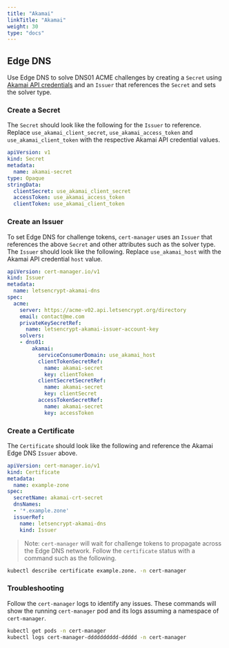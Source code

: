 ```yaml
---
title: "Akamai"
linkTitle: "Akamai"
weight: 30
type: "docs"
---
```


## Edge DNS

Use Edge DNS to solve DNS01 ACME challenges by creating a `Secret` using [Akamai API credentials](https://developer.akamai.com/getting-started/edgegrid) and an `Issuer` that references the `Secret` and sets the  solver type.

### Create a Secret

The `Secret` should look like the following for the `Issuer` to reference. Replace `use_akamai_client_secret`, `use_akamai_access_token` and `use_akamai_client_token` with the respective Akamai API credential values.

```yaml
apiVersion: v1
kind: Secret
metadata:
  name: akamai-secret
type: Opaque
stringData:
  clientSecret: use_akamai_client_secret
  accessToken: use_akamai_access_token
  clientToken: use_akamai_client_token
```

### Create an Issuer

To set Edge DNS for challenge tokens, `cert-manager` uses an `Issuer` that references the above `Secret` and other attributes such as the solver type. The `Issuer` should look like the following. Replace `use_akamai_host` with the Akamai API credential `host` value.

```yaml
apiVersion: cert-manager.io/v1
kind: Issuer
metadata:
  name: letsencrypt-akamai-dns
spec:
  acme:
    server: https://acme-v02.api.letsencrypt.org/directory
    email: contact@me.com
    privateKeySecretRef:
      name: letsencrypt-akamai-issuer-account-key
    solvers:
    - dns01:
        akamai:
          serviceConsumerDomain: use_akamai_host
          clientTokenSecretRef:
            name: akamai-secret
            key: clientToken
          clientSecretSecretRef:
            name: akamai-secret
            key: clientSecret
          accessTokenSecretRef:
            name: akamai-secret
            key: accessToken
```

### Create a Certificate

The `Certificate` should look like the following and reference the Akamai Edge DNS `Issuer` above.

```yaml
apiVersion: cert-manager.io/v1
kind: Certificate
metadata:
  name: example-zone
spec:
  secretName: akamai-crt-secret
  dnsNames:
  - '*.example.zone'
  issuerRef:
    name: letsencrypt-akamai-dns
    kind: Issuer
```

> Note: `cert-manager` will wait for challenge tokens to propagate across the Edge DNS network. Follow the `certificate` status with a command such as the following.

```bash
kubectl describe certificate example.zone. -n cert-manager
```

### Troubleshooting

Follow the `cert-manager` logs to identify any issues. These commands will show the running `cert-manager` pod and its logs assuming a namespace of `cert-manager`.

```bash
kubectl get pods -n cert-manager
kubectl logs cert-manager-dddddddddd-ddddd -n cert-manager
```

